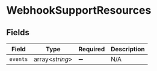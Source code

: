 # WebhookSupportResources


## Fields

| Field              | Type               | Required           | Description        |
| ------------------ | ------------------ | ------------------ | ------------------ |
| `events`           | array<*string*>    | :heavy_minus_sign: | N/A                |